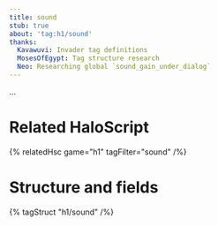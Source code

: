 ```yaml
---
title: sound
stub: true
about: 'tag:h1/sound'
thanks:
  Kavawuvi: Invader tag definitions
  MosesOfEgypt: Tag structure research
  Neo: Researching global `sound_gain_under_dialog`
---
```

...

# Related HaloScript
{% relatedHsc game="h1" tagFilter="sound" /%}

# Structure and fields

{% tagStruct "h1/sound" /%}
